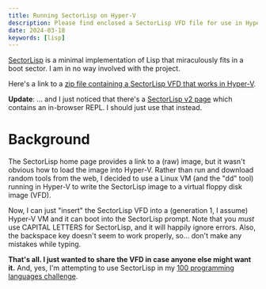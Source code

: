 ```yaml
---
title: Running SectorLisp on Hyper-V
description: Please find enclosed a SectorLisp VFD file for use in Hyper-V
date: 2024-03-18
keywords: [lisp]
---
```

[SectorLisp](https://justine.lol/sectorlisp/) is a minimal implementation of Lisp that miraculously fits in a boot sector. I am in no way involved with the project.

Here's a link to a [zip file containing a SectorLisp VFD that works in Hyper-V](../../assets/sectorlisp-vfd.zip).

**Update**: ... and I just noticed that there's a [SectorLisp v2 page](https://justine.lol/sectorlisp2/) which contains an in-browser REPL. I should just use that instead.

# Background
The SectorLisp home page provides a link to a (raw) image, but it wasn't obvious how to load the image into Hyper-V. Rather than run and download random tools from the web, I decided to use a Linux VM (and the "dd" tool) running in Hyper-V to write the SectorLisp image to a virtual floppy disk image (VFD).

Now, I can just "insert" the SectorLisp VFD into a (generation 1, I assume) Hyper-V VM and it can boot into the SectorLisp prompt. Note that you *must* use CAPITAL LETTERS for SectorLisp, and it will happily ignore errors. Also, the backspace key doesn't seem to work properly, so... don't make any mistakes while typing.

**That's all. I just wanted to share the VFD in case anyone else might want it.** And, yes, I'm attempting to use SectorLisp in my [100 programming languages challenge](100-languages.md).